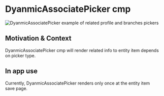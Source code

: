 # DyanmicAssociatePicker cmp

![DyanmicAssociatePicker example of related profile and branches pickers](https://i.ibb.co/yk89gNJ/Screenshot-2023-01-05-at-20-21-19.png)

## Motivation & Context

DyanmicAssociatePicker cmp will render related info to entity item depends on picker type.

## In app use

Currently, DyanmicAssociatePicker renders only once at the entity item save page.
